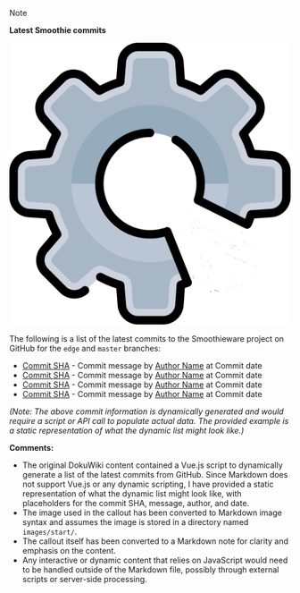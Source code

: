 
> [!NOTE]
> **Latest Smoothie commits**
> 
> ![Smoothieware Logo](images/oshw-logo.png)
> 
> The following is a list of the latest commits to the Smoothieware project on GitHub for the `edge` and `master` branches:
> 
> - [Commit SHA](https://github.com/smoothieware/smoothieware/commit/SHA) - Commit message by [Author Name](https://github.com/AuthorName) at Commit date
> - [Commit SHA](https://github.com/smoothieware/smoothieware/commit/SHA) - Commit message by [Author Name](https://github.com/AuthorName) at Commit date
> - [Commit SHA](https://github.com/smoothieware/smoothieware/commit/SHA) - Commit message by [Author Name](https://github.com/AuthorName) at Commit date
> - [Commit SHA](https://github.com/smoothieware/smoothieware/commit/SHA) - Commit message by [Author Name](https://github.com/AuthorName) at Commit date
> 
> *(Note: The above commit information is dynamically generated and would require a script or API call to populate actual data. The provided example is a static representation of what the dynamic list might look like.)*


**Comments:**
- The original DokuWiki content contained a Vue.js script to dynamically generate a list of the latest commits from GitHub. Since Markdown does not support Vue.js or any dynamic scripting, I have provided a static representation of what the dynamic list might look like, with placeholders for the commit SHA, message, author, and date.
- The image used in the callout has been converted to Markdown image syntax and assumes the image is stored in a directory named `images/start/`.
- The callout itself has been converted to a Markdown note for clarity and emphasis on the content.
- Any interactive or dynamic content that relies on JavaScript would need to be handled outside of the Markdown file, possibly through external scripts or server-side processing.